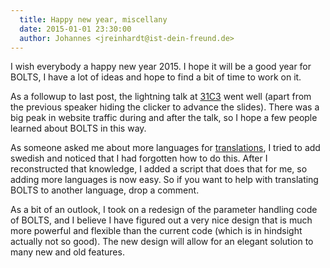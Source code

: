 ```yaml
---
  title: Happy new year, miscellany
  date: 2015-01-01 23:30:00
  author: Johannes <jreinhardt@ist-dein-freund.de>
---
```


I wish everybody a happy new year 2015. I hope it will be a good year for BOLTS, I have a lot of ideas and hope to find a bit of time to work on it.

<!-- more -->

As a followup to last post, the lightning talk at [31C3](https://events.ccc.de/congress/2014/wiki/Main_Page) went well (apart from the previous speaker hiding the clicker to advance the slides). There was a big peak in website traffic during and after the talk, so I hope a few people learned about BOLTS in this way.

As someone asked me about more languages for [translations](https://weblate.stbuehler.de/projects/BOLTS/), I tried to add swedish and noticed that I had forgotten how to do this. After I reconstructed that knowledge, I added a script that does that for me, so adding more languages is now easy. So if you want to help with translating BOLTS to another language, drop a comment.

As a bit of an outlook, I took on a redesign of the parameter handling code of BOLTS, and I believe I have figured out a very nice design that is much more powerful and flexible than the current code (which is in hindsight actually not so good). The new design will allow for an elegant solution to many new and old features.
